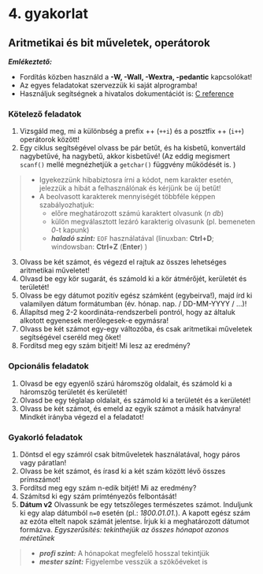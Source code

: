 # 4. gyakorlat

## Aritmetikai és bit műveletek, operátorok

***Emlékeztető:*** 
- Fordítás közben használd a **-W, -Wall, -Wextra, -pedantic** kapcsolókat!
- Az egyes feladatokat szervezzük ki saját alprogramba!
- Használjuk segítségnek a hivatalos dokumentációt is: [C reference](https://en.cppreference.com/w/c)

### Kötelező feladatok

1. Vizsgáld meg, mi a különbség a prefix ++ (`++i`) és a posztfix ++ (`i++`) operátorok között!
2. Egy ciklus segítségével olvass be pár betűt, és ha kisbetű, konvertáld nagybetűvé, ha nagybetű, akkor kisbetűvé! (Az eddig megismert `scanf()` mellé megnézhetjük a `getchar()` függvény működését is. )
> - Igyekezzünk hibabiztosra írni a kódot, nem karakter esetén, jelezzük a hibát a felhasználónak és kérjünk be új betűt!
> - A beolvasott karakterek mennyiségét többféle képpen szabályozhatjuk:
>   - előre meghatározott számú karaktert olvasunk (*n db*)
>   - külön megválasztott lezáró karakterig olvasunk (pl. bemeneten *0*-t kapunk)
>   - ***haladó szint:*** `EOF` használatával (linuxban: **Ctrl+D**; windowsban: **Ctrl+Z** (**Enter**) ) 
3. Olvass be két számot, és végezd el rajtuk az összes lehetséges aritmetikai műveletet!
4. Olvasd be egy kör sugarát, és számold ki a kör átmérőjét, kerületét és területét!
5. Olvass be egy dátumot pozitív egész számként (egybeirva!), majd írd ki valamilyen dátum formátumban (év. hónap. nap. / DD-MM-YYYY / ...)!
6. Állapítsd meg 2-2 koordináta-rendszerbeli pontról, hogy az általuk alkotott egyenesek merőlegesek-e egymásra!
7. Olvass be két számot egy-egy változóba, és csak aritmetikai műveletek segítségével cseréld meg őket!
8. Fordítsd meg egy szám bitjeit! Mi lesz az eredmény?


### Opcionális feladatok

1. Olvasd be egy egyenlő szárú háromszög oldalait, és számold ki a háromszög területét és kerületét!
2. Olvasd be egy téglalap oldalait, és számold ki a területét és a kerületét!
3. Olvass be két számot, és emeld az egyik számot a másik hatványra! Mindkét irányba végezd el a feladatot!


### Gyakorló feladatok

1. Döntsd el egy számról csak bitműveletek használatával, hogy páros vagy páratlan!
2. Olvass be két számot, és írasd ki a két szám között lévő összes prímszámot!
3. Fordítsd meg egy szám n-edik bitjét! Mi az eredmény?
4. Számítsd ki egy szám prímtényezős felbontását!
5. **Dátum v2** Olvassunk be egy tetszőleges természetes számot. Induljunk ki egy alap dátumból `n=0` esetén (pl.: *1800.01.01.*). A kapott egész szám az ezóta eltelt napok számát jelentse. Írjuk ki a meghatározott dátumot formázva. *Egyszerűsítés: tekinthejük az összes hónapot azonos méretűnek*
> - ***profi szint:*** A hónapokat megfelelő hosszal tekintjük
> - ***mester szint:*** Figyelembe vesszük a szökőéveket is